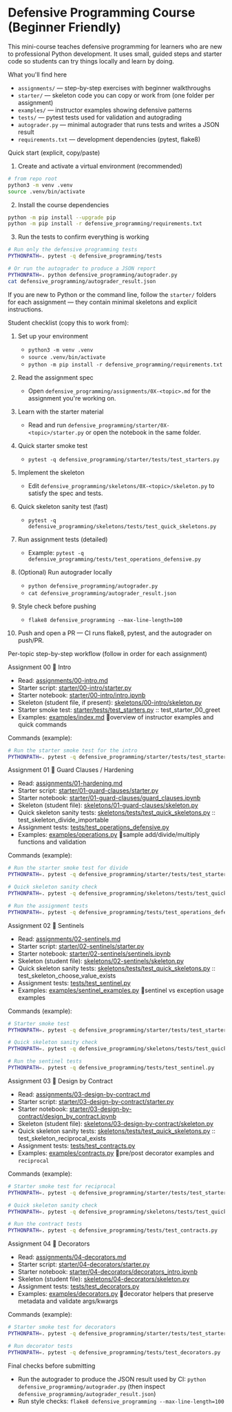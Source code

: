 # Defensive Programming Course (Beginner Friendly)

This mini-course teaches defensive programming for learners who are new to professional Python development. It uses small, guided steps and starter code so students can try things locally and learn by doing.

What you'll find here
- `assignments/` — step-by-step exercises with beginner walkthroughs
- `starter/` — skeleton code you can copy or work from (one folder per assignment)
- `examples/` — instructor examples showing defensive patterns
- `tests/` — pytest tests used for validation and autograding
- `autograder.py` — minimal autograder that runs tests and writes a JSON result
- `requirements.txt` — development dependencies (pytest, flake8)

Quick start (explicit, copy/paste)

1) Create and activate a virtual environment (recommended)

```bash
# from repo root
python3 -m venv .venv
source .venv/bin/activate
```

2) Install the course dependencies

```bash
python -m pip install --upgrade pip
python -m pip install -r defensive_programming/requirements.txt
```

3) Run the tests to confirm everything is working

```bash
# Run only the defensive programming tests
PYTHONPATH=. pytest -q defensive_programming/tests

# Or run the autograder to produce a JSON report
PYTHONPATH=. python defensive_programming/autograder.py
cat defensive_programming/autograder_result.json
```

If you are new to Python or the command line, follow the `starter/` folders for each assignment — they contain minimal skeletons and explicit instructions.


Student checklist (copy this to work from):

1. Set up your environment
	- `python3 -m venv .venv`
	- `source .venv/bin/activate`
	- `python -m pip install -r defensive_programming/requirements.txt`

2. Read the assignment spec
	- Open `defensive_programming/assignments/0X-<topic>.md` for the assignment you're working on.

3. Learn with the starter material
	- Read and run `defensive_programming/starter/0X-<topic>/starter.py` or open the notebook in the same folder.

4. Quick starter smoke test
	- `pytest -q defensive_programming/starter/tests/test_starters.py`

5. Implement the skeleton
	- Edit `defensive_programming/skeletons/0X-<topic>/skeleton.py` to satisfy the spec and tests.

6. Quick skeleton sanity test (fast)
	- `pytest -q defensive_programming/skeletons/tests/test_quick_skeletons.py`

7. Run assignment tests (detailed)
	- Example: `pytest -q defensive_programming/tests/test_operations_defensive.py`

8. (Optional) Run autograder locally
	- `python defensive_programming/autograder.py`
	- `cat defensive_programming/autograder_result.json`

9. Style check before pushing
	- `flake8 defensive_programming --max-line-length=100`

10. Push and open a PR — CI runs flake8, pytest, and the autograder on push/PR.


Per-topic step-by-step workflow (follow in order for each assignment)

Assignment 00   Intro
- Read: [assignments/00-intro.md](https://github.com/LibertyQuinzel/defensive_programming_is601/blob/main/assignments/00-intro.md)
- Starter script: [starter/00-intro/starter.py](https://github.com/LibertyQuinzel/defensive_programming_is601/blob/main/starter/00-intro/starter.py)
- Starter notebook: [starter/00-intro/intro.ipynb](https://github.com/LibertyQuinzel/defensive_programming_is601/blob/main/starter/00-intro/intro.ipynb)
- Skeleton (student file, if present): [skeletons/00-intro/skeleton.py](https://github.com/LibertyQuinzel/defensive_programming_is601/blob/main/skeletons/00-intro/skeleton.py)
- Starter smoke test: [starter/tests/test_starters.py](https://github.com/LibertyQuinzel/defensive_programming_is601/blob/main/starter/tests/test_starters.py) :: test_starter_00_greet
- Examples: [examples/index.md](https://github.com/LibertyQuinzel/defensive_programming_is601/blob/main/examples/index.md)  overview of instructor examples and quick commands

Commands (example):
```bash
# Run the starter smoke test for the intro
PYTHONPATH=. pytest -q defensive_programming/starter/tests/test_starters.py::test_starter_00_greet
```

Assignment 01   Guard Clauses / Hardening
- Read: [assignments/01-hardening.md](https://github.com/LibertyQuinzel/defensive_programming_is601/blob/main/assignments/01-hardening.md)
- Starter script: [starter/01-guard-clauses/starter.py](https://github.com/LibertyQuinzel/defensive_programming_is601/blob/main/starter/01-guard-clauses/starter.py)
- Starter notebook: [starter/01-guard-clauses/guard_clauses.ipynb](https://github.com/LibertyQuinzel/defensive_programming_is601/blob/main/starter/01-guard-clauses/guard_clauses_intro.ipynb)
- Skeleton (student file): [skeletons/01-guard-clauses/skeleton.py](https://github.com/LibertyQuinzel/defensive_programming_is601/blob/main/skeletons/01-guard-clauses/skeleton.py)
- Quick skeleton sanity tests: [skeletons/tests/test_quick_skeletons.py](https://github.com/LibertyQuinzel/defensive_programming_is601/blob/main/skeletons/tests/test_quick_skeletons.py) :: test_skeleton_divide_importable
- Assignment tests: [tests/test_operations_defensive.py](https://github.com/LibertyQuinzel/defensive_programming_is601/blob/main/tests/test_operations_defensive.py)
- Examples: [examples/operations.py](https://github.com/LibertyQuinzel/defensive_programming_is601/blob/main/examples/operations.py)  sample add/divide/multiply functions and validation

Commands (example):
```bash
# Run the starter smoke test for divide
PYTHONPATH=. pytest -q defensive_programming/starter/tests/test_starters.py::test_starter_01_divide

# Quick skeleton sanity check
PYTHONPATH=. pytest -q defensive_programming/skeletons/tests/test_quick_skeletons.py::test_skeleton_divide_importable

# Run the assignment tests
PYTHONPATH=. pytest -q defensive_programming/tests/test_operations_defensive.py
```

Assignment 02   Sentinels
- Read: [assignments/02-sentinels.md](https://github.com/LibertyQuinzel/defensive_programming_is601/blob/main/assignments/02-sentinels.md)
- Starter script: [starter/02-sentinels/starter.py](https://github.com/LibertyQuinzel/defensive_programming_is601/blob/main/starter/02-sentinels/starter.py)
- Starter notebook: [starter/02-sentinels/sentinels.ipynb](https://github.com/LibertyQuinzel/defensive_programming_is601/blob/main/starter/02-sentinels/sentinels_intro.ipynb)
- Skeleton (student file): [skeletons/02-sentinels/skeleton.py](https://github.com/LibertyQuinzel/defensive_programming_is601/blob/main/skeletons/02-sentinels/skeleton.py)
- Quick skeleton sanity tests: [skeletons/tests/test_quick_skeletons.py](https://github.com/LibertyQuinzel/defensive_programming_is601/blob/main/skeletons/tests/test_quick_skeletons.py) :: test_skeleton_choose_value_exists
- Assignment tests: [tests/test_sentinel.py](https://github.com/LibertyQuinzel/defensive_programming_is601/blob/main/tests/test_sentinel.py)
- Examples: [examples/sentinel_examples.py](https://github.com/LibertyQuinzel/defensive_programming_is601/blob/main/examples/sentinel_examples.py)  sentinel vs exception usage examples

Commands (example):
```bash
# Starter smoke test
PYTHONPATH=. pytest -q defensive_programming/starter/tests/test_starters.py::test_starter_02_choose_value

# Quick skeleton sanity check
PYTHONPATH=. pytest -q defensive_programming/skeletons/tests/test_quick_skeletons.py::test_skeleton_choose_value_exists

# Run the sentinel tests
PYTHONPATH=. pytest -q defensive_programming/tests/test_sentinel.py
```

Assignment 03   Design by Contract
- Read: [assignments/03-design-by-contract.md](https://github.com/LibertyQuinzel/defensive_programming_is601/blob/main/assignments/03-design-by-contract.md)
- Starter script: [starter/03-design-by-contract/starter.py](https://github.com/LibertyQuinzel/defensive_programming_is601/blob/main/starter/03-design-by-contract/starter.py)
- Starter notebook: [starter/03-design-by-contract/design_by_contract.ipynb](https://github.com/LibertyQuinzel/defensive_programming_is601/blob/main/starter/03-design-by-contract/design_by_contract_intro.ipynb)
- Skeleton (student file): [skeletons/03-design-by-contract/skeleton.py](https://github.com/LibertyQuinzel/defensive_programming_is601/blob/main/skeletons/03-design-by-contract/skeleton.py)
- Quick skeleton sanity tests: [skeletons/tests/test_quick_skeletons.py](https://github.com/LibertyQuinzel/defensive_programming_is601/blob/main/skeletons/tests/test_quick_skeletons.py) :: test_skeleton_reciprocal_exists
- Assignment tests: [tests/test_contracts.py](https://github.com/LibertyQuinzel/defensive_programming_is601/blob/main/tests/test_contracts.py)
- Examples: [examples/contracts.py](https://github.com/LibertyQuinzel/defensive_programming_is601/blob/main/examples/contracts.py)  pre/post decorator examples and `reciprocal`

Commands (example):
```bash
# Starter smoke test for reciprocal
PYTHONPATH=. pytest -q defensive_programming/starter/tests/test_starters.py::test_starter_03_reciprocal

# Quick skeleton sanity check
PYTHONPATH=. pytest -q defensive_programming/skeletons/tests/test_quick_skeletons.py::test_skeleton_reciprocal_exists

# Run the contract tests
PYTHONPATH=. pytest -q defensive_programming/tests/test_contracts.py
```

Assignment 04   Decorators
- Read: [assignments/04-decorators.md](https://github.com/LibertyQuinzel/defensive_programming_is601/blob/main/assignments/04-decorators.md)
- Starter script: [starter/04-decorators/starter.py](https://github.com/LibertyQuinzel/defensive_programming_is601/blob/main/starter/04-decorators/starter.py)
- Starter notebook: [starter/04-decorators/decorators_intro.ipynb](https://github.com/LibertyQuinzel/defensive_programming_is601/blob/main/starter/04-decorators/decorators_intro.ipynb)
- Skeleton (student file): [skeletons/04-decorators/skeleton.py](https://github.com/LibertyQuinzel/defensive_programming_is601/blob/main/skeletons/04-decorators/skeleton.py)
- Assignment tests: [tests/test_decorators.py](https://github.com/LibertyQuinzel/defensive_programming_is601/blob/main/tests/test_decorators.py)
- Examples: [examples/decorators.py](https://github.com/LibertyQuinzel/defensive_programming_is601/blob/main/examples/decorators.py)  decorator helpers that preserve metadata and validate args/kwargs

Commands (example):
```bash
# Starter smoke test for decorators
PYTHONPATH=. pytest -q defensive_programming/starter/tests/test_starters.py::test_starter_04_add

# Run decorator tests
PYTHONPATH=. pytest -q defensive_programming/tests/test_decorators.py
```

Final checks before submitting
- Run the autograder to produce the JSON result used by CI: `python defensive_programming/autograder.py` (then inspect `defensive_programming/autograder_result.json`)
- Run style checks: `flake8 defensive_programming --max-line-length=100`